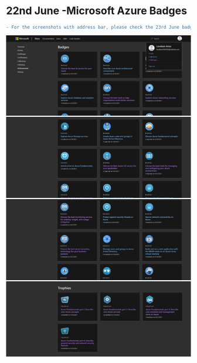 # 22nd June -Microsoft Azure Badges 
```diff
- For the screenshots with address bar, please check the 23rd June badges folder (it includes all the badges from 18th June - 23rd June)
```

<img src="https://github.com/loveleen-amar/267081_Microsoft-Azure-Badges/blob/main/22nd%20June%20badges/22%20nd%20June%201.JPG" width="800">  
<img src="https://github.com/loveleen-amar/267081_Microsoft-Azure-Badges/blob/main/22nd%20June%20badges/22nd%20June%202.JPG" width="800">  
<img src="https://github.com/loveleen-amar/267081_Microsoft-Azure-Badges/blob/main/22nd%20June%20badges/22nd%20June%203.JPG" width="800">  
<img src="https://github.com/loveleen-amar/267081_Microsoft-Azure-Badges/blob/main/22nd%20June%20badges/22nd%20June%204.JPG" width="800">
